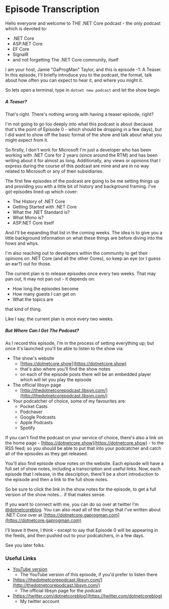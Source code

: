 # Episode Transcription
Hello everyone and welcome to _THE_ .NET Core podcast - the only podcast which is devoted to:

- .NET Core
- ASP.NET Core
- EF Core
- SignalR
- and not forgetting The .NET Core community, itself

I am your host, Jamie "GaProgMan" Taylor, and this is episode -1: A Teaser. In this episode, I'll briefly introduce you to the podcast, the format, talk about how often you can expect to hear it, and where you might it.

So lets open a terminal, type in `dotnet new podcast` and let the show begin

##### A Teaser?

That's right. There's nothing wrong with having a teaser episode, right?

I'm not going to go too deeply into what this podcast is about (because that's the point of Episode 0 - which should be dropping in a few days), but I did want to show off the basic format of the show and talk about what you might expect from it.

So firstly, I don't work for Microsoft I'm just a developer who has been working with .NET Core for 2 years (since around the RTM) and has been writing about it for almost as long. Additionally, any views or opinions that I express during the course of this podcast are mine and are in no way related to Microsoft or any of their subsidiaries.

The first few episodes of the podcast are going to be me setting things up and providing you with a little bit of history and background framing. I've got episodes lined up which cover:

- The History of .NET Core
- Getting Started with .NET Core
- What the .NET Standard is?
- What Mono is?
- ASP.NET Core itself

And I'll be expanding that list in the coming weeks. The idea is to give you a little background information on what these things are before diving into the hows and whys.

I'm also reaching out to developers within the community to get their opinions on .NET Core (and all the other Cores), so keep an eye (or I guess an ear?) out for those.

The current plan is to release episodes once every two weeks. That may pan out, it may not pan out - it depends on:

- How long the episodes become
- How many guests I can get on
- What the topics are

that kind of thing.

Like I say, the current plan is once every two weeks.

##### But Where Can I Get The Podcast?

As I record this episode, I'm in the process of setting everything up; but once it's launched you'll be able to listen to the show via:

- The show's website
  - [https://dotnetcore.show](https://dotnetcore.show)
  - that's also where you'll find the show notes
  - on each of the episode posts there will be an embedded player which will let you play the episode
- The official libsyn page
  - [http://thedotnetcorepodcast.libsyn.com/](http://thedotnetcorepodcast.libsyn.com/)
- Your podcatcher of choice, some of my favourites are:
  - Pocket Casts
  - Podchaser
  - Google Podcasts
  - Apple Podcasts
  - Spotify

If you can't find the podcast on your service of choice, there's also a link on the home page - [https://dotnetcore.show](https://dotnetcore.show) - to the RSS feed; so you should be able to put that into your podcatcher and catch all of the episodes as they get released.

You'll also find episode show notes on the website. Each episode will have a full set of show notes, including a transcription and useful links. Now, each episode that I release, in the description, there'll be a short introduction to the episode and then a link to the full show notes.

So be sure to click the link in the show notes for the episode, to get a  full version of the show notes... if that makes sense.

If you want to connect with me, you can do so over at twitter I'm [@dotnetcoreblog](https://twitter.com/dotnetcoreblog). You can also read all of the things that I've written about .NET Core over at [https://dotnetcore.gaprogman.com](https://dotnetcore.gaprogman.com)

I'll leave it there, I think - except to say that Episode 0 will be appearing in the feeds, and then pushed out to your podcatchers, in a few days.

See you later folks.

### Useful Links

- [YouTube version](https://www.youtube.com/watch?v=pSy6i5GujoE)
  - The YouTube version of this episode, if you'd prefer to listen there
- [https://thedotnetcorepodcast.libsyn.com/](http://thedotnetcorepodcast.libsyn.com/)
  - The official libsyn page for the podcast
- [https://twitter.com/dotnetcoreblog](https://twitter.com/dotnetcoreblog)
  - My twitter account
